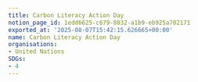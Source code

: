 ```yaml
---
title: Carbon Literacy Action Day
notion_page_id: 1edd6625-c679-8032-a1b9-eb925a702171
exported_at: '2025-08-07T15:42:15.626665+00:00'
name: Carbon Literacy Action Day
organisations:
- United Nations
SDGs:
- 4
---
```


